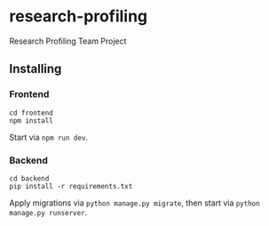 # research-profiling
Research Profiling Team Project 

## Installing

### Frontend

```
cd frontend
npm install
```

Start via `npm run dev`.

### Backend

```
cd backend
pip install -r requirements.txt
```

Apply migrations via `python manage.py migrate`, then start via `python manage.py runserver`.